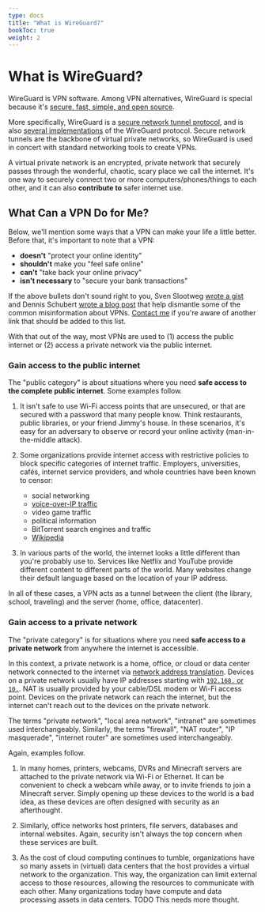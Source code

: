 ```yaml
---
type: docs
title: "What is WireGuard?"
bookToc: true
weight: 2
---
```


# What is WireGuard?

WireGuard is VPN software.
Among VPN alternatives, WireGuard is special because it's [secure, fast, simple, and open source](https://www.wireguard.com/papers/wireguard.pdf).

More specifically, WireGuard is a [secure network tunnel protocol](https://www.wireguard.com/protocol/),
and is also [several implementations](https://www.wireguard.com/repositories/) of the WireGuard protocol.
Secure network tunnels are the backbone of virtual private networks,
so WireGuard is used in concert with standard networking tools to create VPNs.

A virtual private network is an encrypted, private network that securely passes through the
wonderful, chaotic, scary place we call the internet.
It's one way to securely connect two or more computers/phones/things to each other,
and it can also **contribute to** safer internet use.

## What Can a VPN Do for Me?

Below, we'll mention some ways that a VPN can make your life a little better.
Before that, it's important to note that a VPN:
- **doesn't** "protect your online identity"
- **shouldn't** make you "feel safe online"
- **can't** "take back your online privacy"
- **isn't necessary** to "secure your bank transactions"

If the above bullets don't sound right to you,
Sven Slootweg [wrote a gist](https://gist.github.com/joepie91/5a9909939e6ce7d09e29) and
Dennis Schubert [wrote a blog post](https://gist.github.com/joepie91/5a9909939e6ce7d09e29)
that help dismantle some of the common misinformation about VPNs.
[Contact me](/contact) if you're aware of another link that should be added to this list.

With that out of the way, most VPNs are used to
(1) access the public internet or
(2) access a private network via the public internet.

### Gain access to the public internet

The "public category" is about situations where you need **safe access to the complete public internet**.
Some examples follow.

1) It isn't safe to use Wi-Fi access points that are unsecured, or that are secured with a password that many people know.
Think restaurants, public libraries, or your friend Jimmy's house.
In these scenarios, it's easy for an adversary to observe or record your online activity
(man-in-the-middle attack).

1) Some organizations provide internet access with restrictive policies to block specific categories of internet traffic.
Employers, universities, cafés, internet service providers, and whole countries have been known to censor:
   - social networking
   - [voice-over-IP traffic](https://www.wired.com/2005/05/voice-over-ips-unlikely-hero/)
   - video game traffic
   - political information
   - BitTorrent search engines and traffic
   - [Wikipedia](https://en.wikipedia.org/wiki/Censorship_of_Wikipedia)

1) In various parts of the world, the internet looks a little different than you're probably use to.
Services like Netflix and YouTube provide different content to different parts of the world.
Many websites change their default language based on the location of your IP address.

In all of these cases, a VPN acts as a tunnel between the client
(the library, school, traveling) and the server (home, office, datacenter).

### Gain access to a private network

The "private category" is for situations where you need **safe access to a private network**
from anywhere the internet is accessible.

In this context, a private network is
a home, office, or cloud or data center network connected to the internet via
[network address translation](https://en.wikipedia.org/wiki/Network_address_translation).
Devices on a private network usually have IP addresses starting with
[`192.168.` or `10.`](https://en.wikipedia.org/wiki/Private_network).
NAT is usually provided by your cable/DSL modem or Wi-Fi access point.
Devices on the private network can reach the internet, but
the internet can't reach out to the devices on the private network.

The terms "private network", "local area network", "intranet" are sometimes used interchangeably.
Similarly, the terms "firewall", "NAT router", "IP masquerade", "internet router" are sometimes used interchangeably.

Again, examples follow.

1) In many homes, printers, webcams, DVRs and Minecraft servers are attached to the private network
via Wi-Fi or Ethernet.
It can be convenient to check a webcam while away, or to invite friends to join a Minecraft server.
Simply opening up these devices to the world is a bad idea, as these devices
are often designed with security as an afterthought.

1) Similarly, office networks host printers, file servers, databases and internal websites.
Again, security isn't always the top concern when these services are built.

1) As the cost of cloud computing continues to tumble,
organizations have so many assets in (virtual) data centers that the host provides a virtual network
to the organization.
This way, the organization can limit external access to those resources,
allowing the resources to communicate with each other.
Many organizations today have compute and data processing assets in data centers.
TODO This needs more thought.
